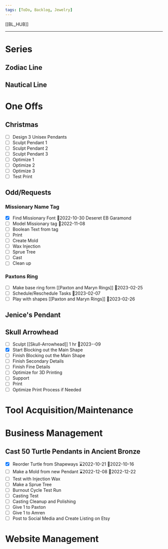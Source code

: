 ```yaml
---
tags: [ToDo, Backlog, Jewelry]
---
```

[[BL_HUB]]

---
# Series


## Zodiac Line
## Nautical Line

# One Offs

## Christmas
- [ ] Design 3 Unisex Pendants
- [ ] Sculpt Pendant 1
- [ ] Sculpt Pendant 2
- [ ] Sculpt Pendant 3
- [ ] Optimize 1
- [ ] Optimize 2
- [ ] Optimize 3
- [ ] Test Print
## Odd/Requests
### Missionary Name Tag
- [x] Find Missionary Font 📆2022-10-30
		Deseret 
		EB Garamond 
- [ ] Model Missionary tag 📆2022-11-08
- [ ] Boolean Text from tag
- [ ] Print
- [ ] Create Mold
- [ ] Wax Injection
- [ ] Sprue Tree
- [ ] Cast
- [ ] Clean up

### Paxtons Ring
- [ ] Make base ring form [[Paxton and Maryn Rings]] 📆2023-02-25
- [ ] Schedule/Reschedule Tasks 📆2023-02-07
- [ ] Play with shapes [[Paxton and Maryn Rings]] 📆2023-02-26
## Jenice's Pendant 
## Skull Arrowhead
- [ ] Sculpt [[Skull-Arrowhead]] 1 hr 📆2023--09
- [x] Start Blocking out the Main Shape
- [ ] Finish Blocking out the Main Shape
- [ ] Finish Secondary Details
- [ ] Finish Fine Details
- [ ] Optimize for 3D Printing
- [ ] Support
- [ ] Print
- [ ] Optimize Print Process if Needed

# Tool Acquisition/Maintenance 

# Business Management
## Cast 50 Turtle Pendants in Ancient Bronze
- [x] Reorder Turtle from Shapeways ⌛2022-10-21 📆2022-10-16
- [ ] Make a Mold from new Pendant ⌛2022-12-08 📆2022-12-22
- [ ] Test with Injection Wax
- [ ] Make a Sprue Tree
- [ ] Burnout Cycle Test Run
- [ ] Casting Test
- [ ] Casting Cleanup and Polishing
- [ ] Give 1 to Paxton
- [ ] Give 1 to Amren
- [ ] Post to Social Media and Create Listing on Etsy

# Website Management

